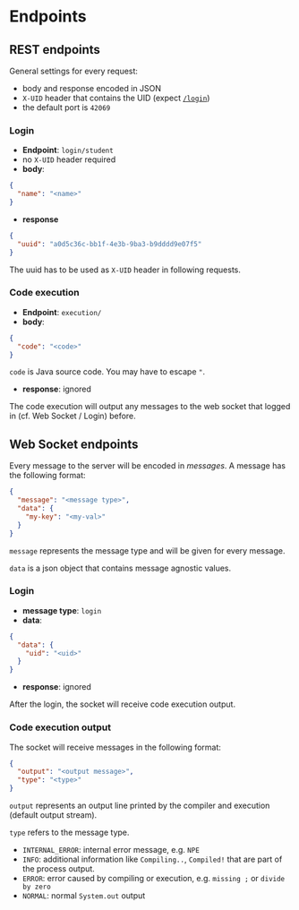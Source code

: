 # Endpoints
## REST endpoints
General settings for every request:
- body and response encoded in JSON
- `X-UID` header that contains the UID (expect [`/login`](#login))
- the default port is `42069`

### Login
- **Endpoint**: `login/student`
- no `X-UID` header required
- **body**:
```json
{
  "name": "<name>"
}
```
- **response**
```json
{
  "uuid": "a0d5c36c-bb1f-4e3b-9ba3-b9dddd9e07f5"
}
```
The uuid has to be used as `X-UID` header in following requests.

### Code execution
- **Endpoint**: `execution/`
- **body**:
```json
{
  "code": "<code>"
}
```
`code` is Java source code. You may have to escape `"`.
- **response**: ignored

The code execution will output any messages to the web socket that logged in (cf. Web Socket / Login) before.

## Web Socket endpoints
Every message to the server will be encoded in *messages*.
A message has the following format:
```json
{
  "message": "<message type>",
  "data": {
    "my-key": "<my-val>"
  }
}
```
`message` represents the message type and will be given for every message.

`data` is a json object that contains message agnostic values.

### Login
- **message type**: `login`
- **data**:
```json
{
  "data": {
    "uid": "<uid>"
  }
}
```
- **response**: ignored

After the login, the socket will receive code execution output.

### Code execution output
The socket will receive messages in the following format:
```json
{
  "output": "<output message>",
  "type": "<type>"
}
```

`output` represents an output line printed by the compiler and execution (default output stream).

`type` refers to the message type.
* `INTERNAL_ERROR`: internal error message, e.g. `NPE`
* `INFO`: additional information like `Compiling..`, `Compiled!` that are part of the process output.
* `ERROR`: error caused by compiling or execution, e.g. `missing ;` or `divide by zero`
* `NORMAL`: normal `System.out` output